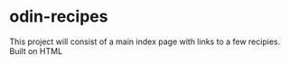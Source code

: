 # odin-recipes
This project will consist of a main index page with links to a few recipies. Built on HTML